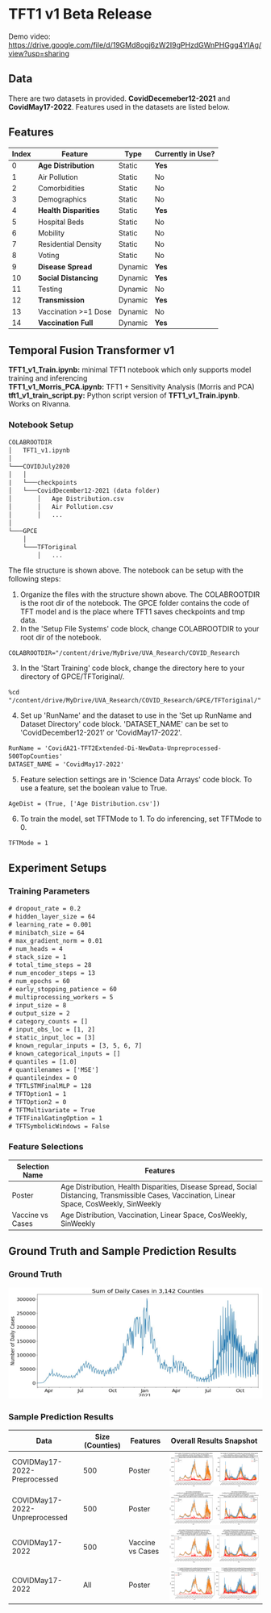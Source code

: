 # TFT1 v1 Beta Release
Demo video: https://drive.google.com/file/d/19GMd8ogj6zW2I9gPHzdGWnPHGgg4YIAg/view?usp=sharing


## Data
There are two datasets in provided. **CovidDecemeber12-2021** and **CovidMay17-2022**. Features used in the datasets are listed below.

## Features
| Index | Feature        | Type       |  Currently in Use?      |
|---|------------------------|------------|-------------------------|
| 0 | **Age Distribution**    | Static     | **Yes**    |
| 1 | Air Pollution    | Static     | No    |
| 2 | Comorbidities          | Static     | No    |
| 3 | Demographics    | Static     | No    |
| 4 | **Health Disparities**    | Static     | **Yes**    |
| 5 | Hospital Beds   | Static     | No    |
| 6 | Mobility   | Static     | No    |
| 7 | Residential Density    | Static     | No                     |
| 8 | Voting    | Static     | No    |
| 9 | **Disease Spread**       | Dynamic    | **Yes**     |
| 10 | **Social Distancing**    | Dynamic    | **Yes**    |
| 11 | Testing    | Dynamic    | No           |
| 12 | **Transmission**    | Dynamic    | **Yes**    |
| 13 | Vaccination >=1 Dose   | Dynamic    | No |
| 14 | **Vaccination Full**  | Dynamic    | **Yes** |

## Temporal Fusion Transformer v1
**TFT1_v1_Train.ipynb:** minimal TFT1 notebook which only supports model training and inferencing \
**TFT1_v1_Morris_PCA.ipynb:** TFT1 + Sensitivity Analysis (Morris and PCA) \
**tft1_v1_train_script.py:** Python script version of **TFT1_v1_Train.ipynb**. Works on Rivanna.

### Notebook Setup
```
COLABROOTDIR
│   TFT1_v1.ipynb   
│
└───COVIDJuly2020
│   │
|   └───checkpoints
│   └───CovidDecember12-2021 (data folder)
│       │   Age Distribution.csv
│       │   Air Pollution.csv
│       │   ...
│   
└───GPCE
    │   
    └───TFToriginal
        │   ...
```

The file structure is shown above. The notebook can be setup with the following steps:

1. Organize the files with the structure shown above. The COLABROOTDIR is the root dir of the notebook. The GPCE folder contains the code of TFT model and is the place where TFT1 saves checkpoints and tmp data.
2. In the 'Setup File Systems' code block, change COLABROOTDIR to your root dir of the notebook.
```
COLABROOTDIR="/content/drive/MyDrive/UVA_Research/COVID_Research
```
3. In the 'Start Training' code block, change the directory here to your directory of GPCE/TFToriginal/.
```
%cd "/content/drive/MyDrive/UVA_Research/COVID_Research/GPCE/TFToriginal/"
```
4. Set up 'RunName' and the dataset to use in the 'Set up RunName and Dataset Directory' code block. 'DATASET_NAME' can be set to 'CovidDecember12-2021' or 'CovidMay17-2022'.
```
RunName = 'CovidA21-TFT2Extended-Di-NewData-Unpreprocessed-500TopCounties'
DATASET_NAME = 'CovidMay17-2022'
```
5. Feature selection settings are in 'Science Data Arrays' code block. To use a feature, set the boolean value to True.
```
AgeDist = (True, ['Age Distribution.csv'])
```
6. To train the model, set TFTMode to 1. To do inferencing, set TFTMode to 0.
```
TFTMode = 1
```

## Experiment Setups
### Training Parameters
```
# dropout_rate = 0.2
# hidden_layer_size = 64
# learning_rate = 0.001
# minibatch_size = 64
# max_gradient_norm = 0.01
# num_heads = 4
# stack_size = 1
# total_time_steps = 28
# num_encoder_steps = 13
# num_epochs = 60
# early_stopping_patience = 60
# multiprocessing_workers = 5
# input_size = 8
# output_size = 2
# category_counts = []
# input_obs_loc = [1, 2]
# static_input_loc = [3]
# known_regular_inputs = [3, 5, 6, 7]
# known_categorical_inputs = []
# quantiles = [1.0]
# quantilenames = ['MSE']
# quantileindex = 0
# TFTLSTMFinalMLP = 128
# TFTOption1 = 1
# TFTOption2 = 0
# TFTMultivariate = True
# TFTFinalGatingOption = 1
# TFTSymbolicWindows = False
```

### Feature Selections
 Selection Name | Features |
|---------|----------------|
|   Poster     |       Age Distribution, Health Disparities, Disease Spread, Social Distancing, Transmissible Cases, Vaccination, Linear Space, CosWeekly, SinWeekly       |
|   Vaccine vs Cases     |       Age Distribution, Vaccination, Linear Space, CosWeekly, SinWeekly       |  


## Ground Truth and Sample Prediction Results
### Ground Truth
![](results/Ground_Truth_May2022.png)

### Sample Prediction Results
| Data | Size (Counties)| Features |        Overall Results Snapshot       | 
|---------|----------------|----|-------------------------------------------------------|
|   COVIDMay17-2022-Preprocessed     |       500       | Poster | ![](results/COVIDMay_2022_Preprocessed_500Counties.png) |
|   COVIDMay17-2022-Unpreprocessed     |       500       | Poster | ![](results/COVIDMay_2022_Unpreprocessed_500Counties.png) |
|   COVIDMay17-2022 | 500 | Vaccine vs Cases | ![](results/COVIDMay_2022_'Vaccine%20vs%20Cases'_500Counties.png) |      
|   COVIDMay17-2022 | All | Poster | ![](results/COVIDMay_2022_Preprocessed_AllCounties.png) |   
